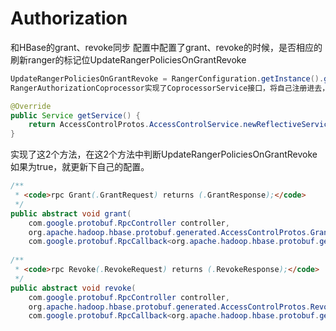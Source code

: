 # Authorization

和HBase的grant、revoke同步
配置中配置了grant、revoke的时候，是否相应的刷新ranger的标记位UpdateRangerPoliciesOnGrantRevoke

```JAVA
UpdateRangerPoliciesOnGrantRevoke = RangerConfiguration.getInstance().getBoolean(RangerHadoopConstants.HBASE_UPDATE_RANGER_POLICIES_ON_GRANT_REVOKE_PROP, RangerHadoopConstants.HBASE_UPDATE_RANGER_POLICIES_ON_GRANT_REVOKE_DEFAULT_VALUE);
RangerAuthorizationCoprocessor实现了CoprocessorService接口，将自己注册进去，监听grant、revoke。

@Override
public Service getService() {
    return AccessControlProtos.AccessControlService.newReflectiveService(this);
}
```

实现了这2个方法，在这2个方法中判断UpdateRangerPoliciesOnGrantRevoke如果为true，就更新下自己的配置。

```JAVA
/**
 * <code>rpc Grant(.GrantRequest) returns (.GrantResponse);</code>
 */
public abstract void grant(
    com.google.protobuf.RpcController controller,
    org.apache.hadoop.hbase.protobuf.generated.AccessControlProtos.GrantRequest request,
    com.google.protobuf.RpcCallback<org.apache.hadoop.hbase.protobuf.generated.AccessControlProtos.GrantResponse> done);
 
/**
 * <code>rpc Revoke(.RevokeRequest) returns (.RevokeResponse);</code>
 */
public abstract void revoke(
    com.google.protobuf.RpcController controller,
    org.apache.hadoop.hbase.protobuf.generated.AccessControlProtos.RevokeRequest request,
    com.google.protobuf.RpcCallback<org.apache.hadoop.hbase.protobuf.generated.AccessControlProtos.RevokeResponse> done);
```


